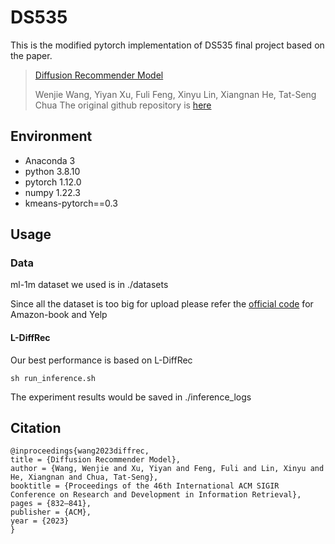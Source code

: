 # DS535
This is the modified pytorch implementation of DS535 final project based on the paper.
> [Diffusion Recommender Model](https://arxiv.org/abs/2304.04971)
> 
> Wenjie Wang, Yiyan Xu, Fuli Feng, Xinyu Lin, Xiangnan He, Tat-Seng Chua
The original github repository is [here](https://github.com/yiyanxu/diffrec)

## Environment
- Anaconda 3
- python 3.8.10
- pytorch 1.12.0
- numpy 1.22.3
- kmeans-pytorch==0.3

## Usage
### Data
ml-1m dataset we used is in ./datasets

Since all the dataset is too big for upload please refer the [official code](https://github.com/yiyanxu/diffrec) for Amazon-book and Yelp
 
#### L-DiffRec
Our best performance is based on L-DiffRec
```
sh run_inference.sh
```
The experiment results would be saved in ./inference_logs


## Citation 

```
@inproceedings{wang2023diffrec,
title = {Diffusion Recommender Model},
author = {Wang, Wenjie and Xu, Yiyan and Feng, Fuli and Lin, Xinyu and He, Xiangnan and Chua, Tat-Seng},
booktitle = {Proceedings of the 46th International ACM SIGIR Conference on Research and Development in Information Retrieval},
pages = {832–841},
publisher = {ACM},
year = {2023}
}
```
